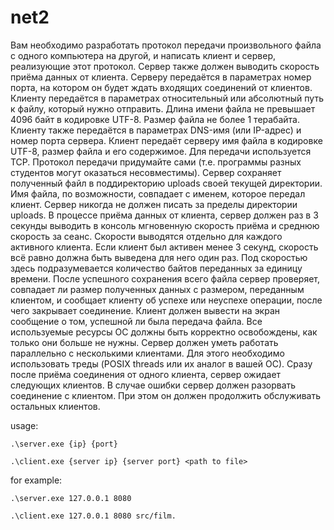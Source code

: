 # net2
Вам необходимо разработать протокол передачи произвольного файла с одного компьютера на другой, и написать клиент и сервер, реализующие этот протокол. Сервер также должен выводить скорость приёма данных от клиента.
Серверу передаётся в параметрах номер порта, на котором он будет ждать входящих соединений от клиентов.
Клиенту передаётся в параметрах относительный или абсолютный путь к файлу, который нужно отправить. Длина имени файла не превышает 4096 байт в кодировке UTF-8. Размер файла не более 1 терабайта.
Клиенту также передаётся в параметрах DNS-имя (или IP-адрес) и номер порта сервера.
Клиент передаёт серверу имя файла в кодировке UTF-8, размер файла и его содержимое. Для передачи используется TCP. Протокол передачи придумайте сами (т.е. программы разных студентов могут оказаться несовместимы).
Сервер сохраняет полученный файл в поддиректорию uploads своей текущей директории. Имя файла, по возможности, совпадает с именем, которое передал клиент. Сервер никогда не должен писать за пределы директории uploads.
В процессе приёма данных от клиента, сервер должен раз в 3 секунды выводить в консоль мгновенную скорость приёма и среднюю скорость за сеанс. Скорости выводятся отдельно для каждого активного клиента. Если клиент был активен менее 3 секунд, скорость всё равно должна быть выведена для него один раз. Под скоростью здесь подразумевается количество байтов переданных за единицу времени.
После успешного сохранения всего файла сервер проверяет, совпадает ли размер полученных данных с размером, переданным клиентом, и сообщает клиенту об успехе или неуспехе операции, после чего закрывает соединение.
Клиент должен вывести на экран сообщение о том, успешной ли была передача файла.
Все используемые ресурсы ОС должны быть корректно освобождены, как только они больше не нужны.
Сервер должен уметь работать параллельно с несколькими клиентами. Для этого необходимо использовать треды (POSIX threads или их аналог в вашей ОС). Сразу после приёма соединения от одного клиента, сервер ожидает следующих клиентов.
В случае ошибки сервер должен разорвать соединение с клиентом. При этом он должен продолжить обслуживать остальных клиентов.

usage:

    .\server.exe {ip} {port}

    .\client.exe {server ip} {server port} <path to file>

for example:

    .\server.exe 127.0.0.1 8080 
    
    .\client.exe 127.0.0.1 8080 src/film.   
